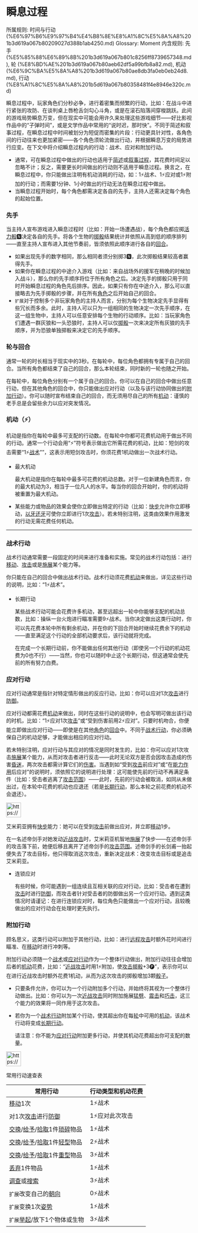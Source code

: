 # 瞬息过程

所属规则: 时间与行动 (%E6%97%B6%E9%97%B4%E4%B8%8E%E8%A1%8C%E5%8A%A8%201b3d619a067b80209027d388b1ab4250.md)
Glossary: Moment
内含规则: 先手 (%E5%85%88%E6%89%8B%201b3d619a067b801c8256ff8739657348.md), 轮 (%E8%BD%AE%201b3d619a067b80aeb62df5a99bfb8a82.md), 机动 (%E6%9C%BA%E5%8A%A8%201b3d619a067b80ae8db3fa0eb0eb24d8.md), 行动 (%E8%A1%8C%E5%8A%A8%201b5d619a067b80358481f4e8946e320c.md)

瞬息过程中，玩家角色们分秒必争，进行着密集而频繁的行动，比如：在战斗中进行紧张的攻防、在谈判桌上唇枪舌剑勾心斗角，或是在滚石陷落间穿梭跳跃。此间的游戏局势瞬息万变，但在现实中可能会用许久来处理这些游戏细节——好比影视作品中的“子弹时间”，或是文学作品中常用的“说时迟，那时快”。不同于简述和叙事过程，在瞬息过程中时间被划分为短促而密集的片段：行动更具针对性，各角色间的行动往来也更加紧密——各个角色须轮流做出行动，并根据瞬息万变的局势进行应变。在下文中将介绍瞬息过程内的行动：战术、应对和附加行动。

- 通常，可在瞬息过程中做出的行动也适用于[简述](%E7%AE%80%E8%BF%B0%E8%BF%87%E7%A8%8B%201b3d619a067b80df82dfd6601c10c345.md)或[叙事过程](%E5%8F%99%E4%BA%8B%E8%BF%87%E7%A8%8B%201b3d619a067b80e7a942d3ca0dce9e86.md)，其花费时间足以忽略不计；反之，需要更长时间做出的行动则不适用于瞬息过程。换言之，在瞬息过程中，你只能做出注明有机动消耗的行动，如：1⚡️战术、1⚡️应对或1⚡️附加的行动；而需要1分钟、1小时做出的行动无法在瞬息过程中做出。
- 当瞬息过程开始时，每个角色都需决定各自的先手，主持人还需决定每个角色的起始位置。

### 先手

当主持人宣布游戏进入瞬息过程时（比如：开始一场遭遇战），每个角色都应掷[活力骰](%E6%B4%BB%E5%8A%9B%E9%AA%B0%201b3d619a067b8019a494fecc31aaaafa.md)🅽决定各自的先手。将各个生物的[掷骰](%E6%8E%B7%E9%AA%B0%201b3d619a067b80f89c53e38483e535c4.md)结果统计并依照从高到低的顺序排列——直至主持人宣布进入其他节奏前，皆须依照此顺序进行各自的[回合](%E5%9B%9E%E5%90%88%201b3d619a067b80d5b828fcef065cc971.md)。

- 如果出现先手的数字相同，那么相同者须分别掷3🅽，此次掷骰结果较高者赢得先手。
- 如果你在瞬息过程的中途介入游戏（比如：来自战场外的援军在稍晚的时候加入战斗），那么你的先手顺序将位于所有角色之后。决定先手的掷骰只用于同时开始瞬息过程的角色先后排序。因此，如果只有你在中途介入，那么可以直接略去为先手掷骰的步骤，并在所有[角色](%E8%A7%92%E8%89%B2%201b3d619a067b801b8c3fee60f31a5235.md)之后开始自己的回合。
- `扩展`对于控制多个非玩家角色的主持人而言，分别为每个生物决定先手显得有些冗长而多余。此时，主持人可以只为一组相同的生物决定一次先手顺序，在这一组生物中，主持人可以任意安排每个生物的行动顺序。比如：当玩家角色们遭遇一群灰狼和一头恐狼时，主持人可以仅[掷骰](%E6%8E%B7%E9%AA%B0%201b3d619a067b80f89c53e38483e535c4.md)一次来决定所有灰狼的先手顺序，并为恐狼单独掷骰来决定它的先手顺序。

### 轮与回合

通常一轮的时长相当于现实中的3秒。在每轮中，每位角色都拥有专属于自己的回合。当所有角色都结束了自己的回合，那么本轮结束，同时新的一轮也随之开始。

在每轮中，每位角色分别有一个属于自己的回合。你可以在自己的回合中做出任意行动，但在其他角色的回合中，你只能做出应对行动（以及与该行动协同做出的[附加行动](%E9%99%84%E5%8A%A0%E8%A1%8C%E5%8A%A8%201b3d619a067b808aba32f87c5cab4efb.md)）。你可以随时宣布结束自己的回合，而无须用尽自己的所有[机动](%E6%9C%BA%E5%8A%A8%201b3d619a067b80ae8db3fa0eb0eb24d8.md)：谨慎的老手总是会留些余力以应对突发情况。

### 机动（⚡️）

机动是指你在每轮中最多可支配的行动数。在每轮中你都可花费机动用于做出不同的行动。通常一个行动会用“⚡️”符号表示做出它所需花费的机动，比如：短剑的攻击需要“1⚡️[战术](%E6%88%98%E6%9C%AF%E8%A1%8C%E5%8A%A8%201b3d619a067b8051b6eaffd160aee01c.md)””，这表示用短剑攻击时，你须花费1机动做出一次战术行动。

- 最大机动
    
    
    最大机动是指你在每轮中最多可花费的机动总数。对于一位新建角色而言，你的最大机动为3，相当于一位凡人的水平。每当你的回合开始时，你的机动将被重置为最大机动。
    
- 某些能力或物品的效果会使你立即做出特定的行动（比如：[快步](https://www.notion.so/1b5d619a067b80c98e63cf1ed6f5b4bf?pvs=21)允许你立即移动，[以牙还牙](https://www.notion.so/1b7d619a067b80c4b6dbc351c35690ed?pvs=21)可使你立即进行1次[攻击](%E6%94%BB%E5%87%BB%201b5d619a067b80ab8482e091a267f3f3.md)）。若未特别注明，这类由效果作用激发的行动无需花费任何机动。

---

### 战术行动

战术行动通常需要一段固定的时间来进行准备和实施。常见的战术行动包括：进行[移动](%E7%A7%BB%E5%8A%A8%201b3d619a067b80a4a587d4f966ce6b79.md)、[攻击](%E6%94%BB%E5%87%BB%201b5d619a067b80ab8482e091a267f3f3.md)或是[施展](%E6%96%BD%E5%B1%95%E8%83%BD%E5%8A%9B%201b3d619a067b80f38dccf027f026b32f.md)某个能力等。

你只能在自己的回合中做出战术行动。战术行动须花费[机动](%E6%9C%BA%E5%8A%A8%201b3d619a067b80ae8db3fa0eb0eb24d8.md)来做出，详见这些行动的说明，比如：“1⚡️战术”。

- 长期行动
    
    
    某些战术行动可能会花费许多机动，甚至远超出一轮中你能够支配的机动总数，比如：操纵一台火炮进行瞄准需要9⚡️战术。当你决定做出这类行动时，你可以先花费本轮中所有剩余机动，并在你的下回合开始时继续花费余下的机动——直至满足这个行动的全部机动要求后，该行动就将完成。
    
    在完成一个长期行动前，你不能做出任何其他行动（即使另一个行动的机动花费为0也不行）——当然，你也可以随时中止这个长期行动，但这通常会使先前的所有努力白费。
    

### 应对行动

应对行动通常是指针对特定情形做出的反应行动，比如：你可以应对1次[攻击](%E6%94%BB%E5%87%BB%201b5d619a067b80ab8482e091a267f3f3.md)进行[防御](%E9%98%B2%E5%BE%A1%201b4d619a067b80c1b469edf3fc8d5ea0.md)。

应对行动都需花费[机动](%E6%9C%BA%E5%8A%A8%201b3d619a067b80ae8db3fa0eb0eb24d8.md)来做出，同时在这些行动的说明中，也会写明可做出该行动的时机，比如：“1⚡️应对1次[攻击](%E6%94%BB%E5%87%BB%201b5d619a067b80ab8482e091a267f3f3.md)”或“受到伤害前用2⚡️应对”。只要时机吻合，你便能立即做出应对行动——即使是在其他[角色](%E8%A7%92%E8%89%B2%201b3d619a067b801b8c3fee60f31a5235.md)的[回合](%E5%9B%9E%E5%90%88%201b3d619a067b80d5b828fcef065cc971.md)中。不同于[战术行动](%E6%88%98%E6%9C%AF%E8%A1%8C%E5%8A%A8%201b3d619a067b8051b6eaffd160aee01c.md)，你必须确保自己的机动足够，才能做出相应的应对行动。

若未特别注明，应对行动与其应对的情况是同时发生的，比如：你可以应对1次攻击[施展](%E6%96%BD%E5%B1%95%E8%83%BD%E5%8A%9B%201b3d619a067b80f38dccf027f026b32f.md)某个能力，从而对攻击者进行反击——此时无论双方是否会因攻击造成的伤害[昏迷](%E6%98%8F%E8%BF%B7%201b4d619a067b80c58d9effaf207db6c8.md)，两次攻击都需计算它们的[伤害](%E9%80%A0%E6%88%90%E4%BC%A4%E5%AE%B3%201b4d619a067b8092a3a9d4c4494aea00.md)。当遇到如“受到[攻击](%E6%94%BB%E5%87%BB%201b5d619a067b80ab8482e091a267f3f3.md)前应对”或“在[能力作用](%E8%83%BD%E5%8A%9B%E4%BD%9C%E7%94%A8%201b3d619a067b80dc8bc6e50b0d9f7a33.md)后应对”的说明时，须依照它的说明进行处理：这可能使先前的行动不再满足条件（比如：受击者逃离了[攻击范围](%E6%94%BB%E5%87%BB%E8%8C%83%E5%9B%B4%201b4d619a067b803c995de1c713f7878d.md)）——此时，先前的行动会被取消，如同从未做出过，在本轮中花费的机动也应退还（若是[长期行动](%E9%95%BF%E6%9C%9F%E8%A1%8C%E5%8A%A8%201b3d619a067b80969c30d63ae5cf624a.md)，那么本轮之前花费的机动不会退还）。

<aside>
<img src="https://www.notion.so/icons/preview_lightgray.svg" alt="https://www.notion.so/icons/preview_lightgray.svg" width="40px" />

艾米莉亚拥有[快步](https://www.notion.so/1b5d619a067b80c98e63cf1ed6f5b4bf?pvs=21)能力：她可以在受到[攻击](%E6%94%BB%E5%87%BB%201b5d619a067b80ab8482e091a267f3f3.md)前做出应对，并立即[移动](%E7%A7%BB%E5%8A%A8%E6%96%B9%E5%BC%8F%201b3d619a067b8086b569e829af344412.md)1步。

在一名述帝剑手对她发动[近战攻击](%E8%BF%91%E6%88%98%E6%94%BB%E5%87%BB%201b4d619a067b80eda8b0facbba0c7b1a.md)时，艾米莉亚机智地[施展](%E6%96%BD%E5%B1%95%E8%83%BD%E5%8A%9B%201b3d619a067b80f38dccf027f026b32f.md)了快步——在述帝剑手的攻击落下前，她便后移且离开了述帝剑手的[攻击范围](%E6%94%BB%E5%87%BB%E8%8C%83%E5%9B%B4%201b4d619a067b803c995de1c713f7878d.md)。述帝剑手的长剑甫一抬起便失去了攻击目标，他只得取消这次攻击，重新决定战术：改变攻击目标或是追击艾米莉亚。

</aside>

- 连锁应对
    
    
    有些时候，你可能遇到一组连续且互相关联的应对行动，比如：受击者在遭到[攻击](%E6%94%BB%E5%87%BB%201b5d619a067b80ab8482e091a267f3f3.md)时进行[防御](%E9%98%B2%E5%BE%A1%201b4d619a067b80c1b469edf3fc8d5ea0.md)，而攻击者针对受击者的防御做出另一个应对行动。遇到这类情况时请谨记：在进行连锁应对时，每位角色只能做出一个应对行动，且较晚做出的应对行动会在处理时更先执行。
    

### 附加行动

顾名思义，这类行动可以附加于其他行动，比如：进行[远程攻击](%E8%BF%9C%E7%A8%8B%E6%94%BB%E5%87%BB%201b4d619a067b805f8c27e6cffc369b74.md)时额外花时间进行瞄准、在[移动](%E7%A7%BB%E5%8A%A8%201b3d619a067b80a4a587d4f966ce6b79.md)时进行冲刺等。

附加行动必须随一个[战术](%E6%88%98%E6%9C%AF%E8%A1%8C%E5%8A%A8%201b3d619a067b8051b6eaffd160aee01c.md)或[应对行动](%E5%BA%94%E5%AF%B9%E8%A1%8C%E5%8A%A8%201b3d619a067b80b1ad0bf551ab8120e2.md)作为一个整体行动做出，附加行动往往会增加后者的[机动](%E6%9C%BA%E5%8A%A8%201b3d619a067b80ae8db3fa0eb0eb24d8.md)花费，比如：“[近战攻击](%E8%BF%91%E6%88%98%E6%94%BB%E5%87%BB%201b4d619a067b80eda8b0facbba0c7b1a.md)时用1⚡️附加，使[攻击掷骰](%E6%94%BB%E5%87%BB%E6%8E%B7%E9%AA%B0%201b4d619a067b80299a42f43fa6c00c03.md)+3🅟”，表示你可以在进行近战攻击时额外花费1机动，从而为这次攻击的掷骰增加3颗[骰子](%E9%AA%B0%E5%AD%90%201b3d619a067b809a8af1c709238cdb0d.md)。

- 只要条件允许，你可以为一个行动附加多个行动，并始终将其视为一个整体行动做出。比如：你可以为一次[近战攻击](%E8%BF%91%E6%88%98%E6%94%BB%E5%87%BB%201b4d619a067b80eda8b0facbba0c7b1a.md)同时附加施展[猛劈](https://www.notion.so/1b7d619a067b80eba8cbd69a9cce056d?pvs=21)、[震击](https://www.notion.so/1b5d619a067b80f299f3dc3f59027c3a?pvs=21)和[巧击](https://www.notion.so/1b5d619a067b80e185dcdd619c344f74?pvs=21)，这三个能力的效果将一同作用于这次攻击。
- 若你为一个[战术行动](%E6%88%98%E6%9C%AF%E8%A1%8C%E5%8A%A8%201b3d619a067b8051b6eaffd160aee01c.md)附加某个行动，使其超出你在每[轮](%E8%BD%AE%201b3d619a067b80aeb62df5a99bfb8a82.md)中可用的[机动](%E6%9C%BA%E5%8A%A8%201b3d619a067b80ae8db3fa0eb0eb24d8.md)，该战术行动将变成[长期行动](%E9%95%BF%E6%9C%9F%E8%A1%8C%E5%8A%A8%201b3d619a067b80969c30d63ae5cf624a.md)。
    
    请注意：你不能为[应对行动](%E5%BA%94%E5%AF%B9%E8%A1%8C%E5%8A%A8%201b3d619a067b80b1ad0bf551ab8120e2.md)附加更多行动，并使其机动花费超出你可支配的数量。
    

<aside>
<img src="https://www.notion.so/icons/reference_lightgray.svg" alt="https://www.notion.so/icons/reference_lightgray.svg" width="40px" />

常用行动速查表

| 常用行动 | 行动类型和机动花费 |
| --- | --- |
| [移动](%E7%A7%BB%E5%8A%A8%201b3d619a067b80a4a587d4f966ce6b79.md)1次 | 1⚡️战术 |
| 对1次[攻击](%E6%94%BB%E5%87%BB%201b5d619a067b80ab8482e091a267f3f3.md)进行[防御](%E9%98%B2%E5%BE%A1%201b4d619a067b80c1b469edf3fc8d5ea0.md) | 1⚡️应对此次攻击 |
| [交换](%E4%BA%A4%E6%8D%A2%201b3d619a067b802e95c4fc4181050705.md)/[给予](%E7%BB%99%E4%BA%88%201b3d619a067b803d8735d9d70bc19018.md)/[拾取](%E6%8B%BE%E5%8F%96%201b3d619a067b8096a348f1c8f46695d6.md)1件[琐碎](%E7%90%90%E7%A2%8E%201b3d619a067b80609963e9f15016945e.md)物品 | 1⚡️战术 |
| [交换](%E4%BA%A4%E6%8D%A2%201b3d619a067b802e95c4fc4181050705.md)/[给予](%E7%BB%99%E4%BA%88%201b3d619a067b803d8735d9d70bc19018.md)/[拾取](%E6%8B%BE%E5%8F%96%201b3d619a067b8096a348f1c8f46695d6.md)1件[轻型](%E8%BD%BB%E5%9E%8B%201b3d619a067b80ed9b72ef7a737ed67e.md)物品 | 2⚡️战术 |
| [交换](%E4%BA%A4%E6%8D%A2%201b3d619a067b802e95c4fc4181050705.md)/[给予](%E7%BB%99%E4%BA%88%201b3d619a067b803d8735d9d70bc19018.md)/[拾取](%E6%8B%BE%E5%8F%96%201b3d619a067b8096a348f1c8f46695d6.md)1件[重型](%E9%87%8D%E5%9E%8B%201b3d619a067b80e5aaa3c3c7a260257c.md)物品 | 3⚡️战术 |
| [丢弃](%E4%B8%A2%E5%BC%83%201b3d619a067b8092ad1ce0f165f197de.md)1件物品 | 1⚡️战术 |
| [调查](%E8%B0%83%E6%9F%A5%201b3d619a067b80bf9787e494961fe83b.md)或[搜索](%E6%90%9C%E7%B4%A2%201b3d619a067b80348690db174dd24f18.md) | 3⚡️战术 |
| `扩展`改变自己的[朝向](%E6%9C%9D%E5%90%91%201b3d619a067b807ea09ef439701e3852.md) | 0⚡️战术 |
| `扩展`变换1次[姿势](%E5%A7%BF%E5%8A%BF%201b3d619a067b8047aba0ea5cdf73db89.md) | 1⚡️战术 |
| `扩展`[举起](%E4%B8%BE%E8%B5%B7%201b3d619a067b80a88a2ff06d3279b781.md)/放下1个物体或生物 | 3⚡️战术 |
</aside>